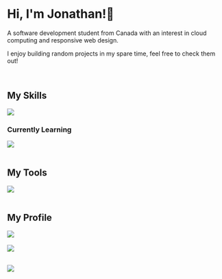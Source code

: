 <div>
  <h1>Hi, I'm Jonathan!👋</h1>
  <p>A software development student from Canada with an interest in cloud computing and responsive web design.</p>
  <p>I enjoy building random projects in my spare time, feel free to check them out!</p>
</div>
<br/>

<div>
  <h2>My Skills</h2>
  <a href="https://skillicons.dev">
    <img src="https://skillicons.dev/icons?i=py,ruby,swift,js,html,css" />
  </a>
  <h3>Currently Learning</h3>
  <a href="https://skillicons.dev">
     <img src="https://skillicons.dev/icons?i=rust,cs,react,nextjs,tailwind,bootstrap" />
  </a>
</div>
<br/>

<div>
  <h2>My Tools</h2>
  <a href="https://skillicons.dev">
    <img src="https://skillicons.dev/icons?i=pycharm,vscode,visualstudio,obsidian,sublime,figma" />
  </a>
</div>
<br/>

<div>
  <h2>My Profile</h2>
  <a href="https://github.com/anuraghazra/github-readme-stats">
    <img src="https://github-readme-stats.vercel.app/api/top-langs/?username=jntm7&layout=compact&theme=vue-dark" />
  </a>
  <br/>
  <br/>
   <a href="https://github.com/ryo-ma/github-profile-trophy">
    <img src="https://github-profile-trophy.vercel.app/?username=jntm7&rank=-C,-?&theme=gitdimmed&margin-w=20" />
  </a>
  <br/>
  <br/>
  <p>
    <a href="https://leetcard.jacoblin.cool">
      <img src="https://leetcard.jacoblin.cool/jntm?theme=dark&font=Noto%20Sans%20Display"></img>
    </a>
  </p>
</div>
